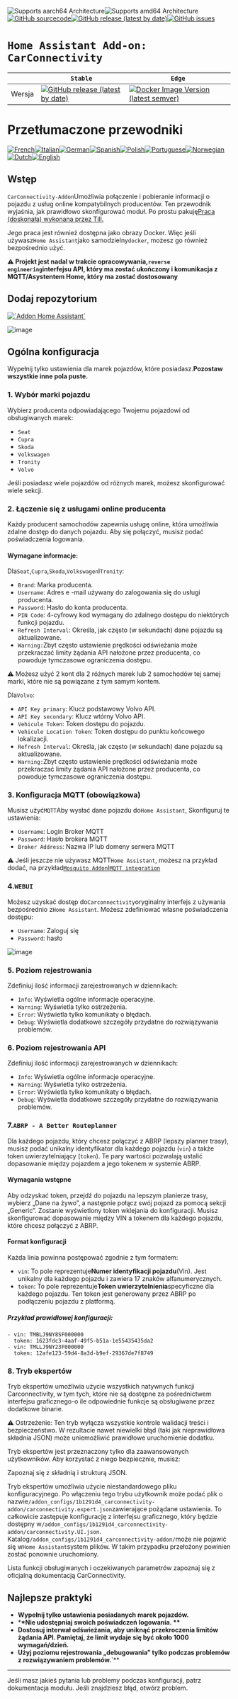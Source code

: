 ![Supports aarch64 Architecture][aarch64-shield]![Supports amd64 Architecture][amd64-shield][![GitHub sourcecode](https://img.shields.io/badge/Source-GitHub-green)](https://github.com/Pulpyyyy/carconnectivity-addon/)[![GitHub release (latest by date)](https://img.shields.io/github/v/release/Pulpyyyy/carconnectivity-addon)](https://github.com/Pulpyyyy/carconnectivity-addon/releases/latest)[![GitHub issues](https://img.shields.io/github/issues/Pulpyyyy/carconnectivity-addon)](https://github.com/Pulpyyyy/carconnectivity-addon/issues)

[aarch64-shield]: https://img.shields.io/badge/aarch64-yes-green.svg

[amd64-shield]: https://img.shields.io/badge/amd64-yes-green.svg

# `Home Assistant Add-on: CarConnectivity`

|        | `Stable`                                                                                                                                                                                                     | `Edge`                                                                                                                                                                                                                                                          |
| ------ | ------------------------------------------------------------------------------------------------------------------------------------------------------------------------------------------------------------ | --------------------------------------------------------------------------------------------------------------------------------------------------------------------------------------------------------------------------------------------------------------- |
| Wersja | [![GitHub release (latest by date)](https://img.shields.io/docker/v/pulpyyyy/carconnectivity-addon-amd64?&sort=date&label=&style=for-the-badge)](https://github.com/pulpyyyy/carconnectivity-addon/releases) | [![Docker Image Version (latest semver)](https://img.shields.io/docker/v/pulpyyyy/carconnectivity-addon-edge-amd64?&sort=date&label=&style=for-the-badge)](https://github.com/Pulpyyyy/carconnectivity-addon/blob/main/carconnectivity-addon-edge/CHANGELOG.md) |

# Przetłumaczone przewodniki

[![French](https://raw.githubusercontent.com/Pulpyyyy/carconnectivity-addon/refs/heads/main/.github/img/FR.svg)](https://github.com/Pulpyyyy/carconnectivity-addon/blob/main/README.fr.md)[![Italian](https://raw.githubusercontent.com/Pulpyyyy/carconnectivity-addon/refs/heads/main/.github/img/IT.svg)](https://github.com/Pulpyyyy/carconnectivity-addon/blob/main/README.it.md)[![German](https://raw.githubusercontent.com/Pulpyyyy/carconnectivity-addon/refs/heads/main/.github/img/DE.svg)](https://github.com/Pulpyyyy/carconnectivity-addon/blob/main/README.de.md)[![Spanish](https://raw.githubusercontent.com/Pulpyyyy/carconnectivity-addon/refs/heads/main/.github/img/ES.svg)](https://github.com/Pulpyyyy/carconnectivity-addon/blob/main/README.es.md)[![Polish](https://raw.githubusercontent.com/Pulpyyyy/carconnectivity-addon/refs/heads/main/.github/img/PL.svg)](https://github.com/Pulpyyyy/carconnectivity-addon/blob/main/README.pl.md)[![Portuguese](https://raw.githubusercontent.com/Pulpyyyy/carconnectivity-addon/refs/heads/main/.github/img/PT.svg)](https://github.com/Pulpyyyy/carconnectivity-addon/blob/main/README.pt.md)[![Norwegian](https://raw.githubusercontent.com/Pulpyyyy/carconnectivity-addon/refs/heads/main/.github/img/NO.svg)](https://github.com/Pulpyyyy/carconnectivity-addon/blob/main/README.no.md)[![Dutch](https://raw.githubusercontent.com/Pulpyyyy/carconnectivity-addon/refs/heads/main/.github/img/NL.svg)](https://github.com/Pulpyyyy/carconnectivity-addon/blob/main/README.nl.md)[![English](https://raw.githubusercontent.com/Pulpyyyy/carconnectivity-addon/refs/heads/main/.github/img/US.svg)](https://github.com/Pulpyyyy/carconnectivity-addon/blob/main/README.md)

## Wstęp

`CarConnectivity-Addon`Umożliwia połączenie i pobieranie informacji o pojazdu z usług online kompatybilnych producentów. Ten przewodnik wyjaśnia, jak prawidłowo skonfigurować moduł.
Po prostu pakuję[Praca (doskonała) wykonana przez Till.](https://github.com/tillsteinbach/CarConnectivity)

Jego praca jest również dostępna jako obrazy Docker. Więc jeśli używasz`Home Assistant`jako samodzielny`docker`, możesz go również bezpośrednio użyć.

**⚠️ Projekt jest nadal w trakcie opracowywania,`reverse engineering`interfejsu API, który ma zostać ukończony i komunikacja z MQTT/Asystentem Home, który ma zostać dostosowany**

## Dodaj repozytorium

[![\`Addon Home Assistant\`](https://raw.githubusercontent.com/Pulpyyyy/carconnectivity-addon/refs/heads/main/.github/img/addon-ha.svg)](https://my.home-assistant.io/redirect/supervisor_add_addon_repository/?repository_url=https%3A%2F%2Fgithub.com%2FPulpyyyy%2Fcarconnectivity-addon)

![image](https://raw.githubusercontent.com/Pulpyyyy/carconnectivity-addon/refs/heads/main/img/mqtt_device.png)

## Ogólna konfiguracja

Wypełnij tylko ustawienia dla marek pojazdów, które posiadasz.**Pozostaw wszystkie inne pola puste.**

### 1. Wybór marki pojazdu

Wybierz producenta odpowiadającego Twojemu pojazdowi od obsługiwanych marek:

-   `Seat`
-   `Cupra`
-   `Skoda`
-   `Volkswagen`
-   `Tronity`
-   `Volvo`

Jeśli posiadasz wiele pojazdów od różnych marek, możesz skonfigurować wiele sekcji.

### 2. Łączenie się z usługami online producenta

Każdy producent samochodów zapewnia usługę online, która umożliwia zdalne dostęp do danych pojazdu. Aby się połączyć, musisz podać poświadczenia logowania.

#### Wymagane informacje:

Dla`Seat`,`Cupra`,`Skoda`,`Volkswagen`I`Tronity`:

-   `Brand`: Marka producenta.
-   `Username`: Adres e -mail używany do zalogowania się do usługi producenta.
-   `Password`: Hasło do konta producenta.
-   `PIN Code`: 4-cyfrowy kod wymagany do zdalnego dostępu do niektórych funkcji pojazdu.
-   `Refresh Interval`: Określa, jak często (w sekundach) dane pojazdu są aktualizowane.
-   `Warning:`Zbyt często ustawienie prędkości odświeżania może przekraczać limity żądania API nałożone przez producenta, co powoduje tymczasowe ograniczenia dostępu.

⚠️ Możesz użyć 2 kont dla 2 różnych marek lub 2 samochodów tej samej marki, które nie są powiązane z tym samym kontem.

Dla`Volvo`:

-   `API Key primary`: Klucz podstawowy Volvo API.
-   `API Key secondary`: Klucz wtórny Volvo API.
-   `Vehicule Token`: Token dostępu do pojazdu.
-   `Vehicule Location Token`: Token dostępu do punktu końcowego lokalizacji.
-   `Refresh Interval`: Określa, jak często (w sekundach) dane pojazdu są aktualizowane.
-   `Warning:`Zbyt często ustawienie prędkości odświeżania może przekraczać limity żądania API nałożone przez producenta, co powoduje tymczasowe ograniczenia dostępu.

### 3. Konfiguracja MQTT (obowiązkowa)

Musisz użyć`MQTT`Aby wysłać dane pojazdu do`Home Assistant`, Skonfiguruj te ustawienia:

-   `Username`: Login Broker MQTT
-   `Password`: Hasło brokera MQTT
-   `Broker Address`: Nazwa IP lub domeny serwera MQTT

⚠️ Jeśli jeszcze nie używasz MQTT`Home Assistant`, możesz na przykład dodać, na przykład[`Mosquito Addon`I`MQTT integration`](https://www.home-assistant.io/integrations/mqtt)

### 4.`WEBUI`

Możesz uzyskać dostęp do`Carconnectivity`oryginalny interfejs z używania bezpośrednio z`Home Assistant`.
Możesz zdefiniować własne poświadczenia dostępu:

-   `Username`: Zaloguj się
-   `Password`: hasło

![image](https://raw.githubusercontent.com/Pulpyyyy/carconnectivity-addon/refs/heads/main/img/webui.png)

### 5. Poziom rejestrowania

Zdefiniuj ilość informacji zarejestrowanych w dziennikach:

-   `Info`: Wyświetla ogólne informacje operacyjne.
-   `Warning`: Wyświetla tylko ostrzeżenia.
-   `Error`: Wyświetla tylko komunikaty o błędach.
-   `Debug`: Wyświetla dodatkowe szczegóły przydatne do rozwiązywania problemów.

### 6. Poziom rejestrowania API

Zdefiniuj ilość informacji zarejestrowanych w dziennikach:

-   `Info`: Wyświetla ogólne informacje operacyjne.
-   `Warning`: Wyświetla tylko ostrzeżenia.
-   `Error`: Wyświetla tylko komunikaty o błędach.
-   `Debug`: Wyświetla dodatkowe szczegóły przydatne do rozwiązywania problemów.

### 7.`ABRP - A Better Routeplanner`

Dla każdego pojazdu, który chcesz połączyć z ABRP (lepszy planner trasy), musisz podać unikalny identyfikator dla każdego pojazdu (`vin`) a także token uwierzytelniający (`token`). Te pary wartości pozwalają ustalić dopasowanie między pojazdem a jego tokenem w systemie ABRP.

#### Wymagania wstępne

Aby odzyskać token, przejdź do pojazdu na lepszym planierze trasy, wybierz „Dane na żywo”, a następnie połącz swój pojazd za pomocą sekcji „Generic”. Zostanie wyświetlony token wklejania do konfiguracji. Musisz skonfigurować dopasowanie między VIN a tokenem dla każdego pojazdu, które chcesz połączyć z ABRP.

#### Format konfiguracji

Każda linia powinna postępować zgodnie z tym formatem:

-   `vin`: To pole reprezentuje**Numer identyfikacji pojazdu**(Vin). Jest unikalny dla każdego pojazdu i zawiera 17 znaków alfanumerycznych.
-   `token`: To pole reprezentuje**Token uwierzytelnienia**specyficzne dla każdego pojazdu. Ten token jest generowany przez ABRP po podłączeniu pojazdu z platformą.

##### Przykład prawidłowej konfiguracji:

    - vin: TMBLJ9NY8SF000000
      token: 1623fdc3-4aaf-49f5-b51a-1e55435435da2
    - vin: TMLLJ9NY23F000000
      token: 12afe123-59d4-8a3d-b9ef-29367de7f8749

### 8. Tryb ekspertów

Tryb ekspertów umożliwia użycie wszystkich natywnych funkcji Carconnectivity, w tym tych, które nie są dostępne za pośrednictwem interfejsu graficznego-o ile odpowiednie funkcje są obsługiwane przez dodatkowe binarie.

⚠️ Ostrzeżenie:
Ten tryb wyłącza wszystkie kontrole walidacji treści i bezpieczeństwo. W rezultacie nawet niewielki błąd (taki jak nieprawidłowa składnia JSON) może uniemożliwić prawidłowe uruchomienie dodatku.

Tryb ekspertów jest przeznaczony tylko dla zaawansowanych użytkowników.
Aby korzystać z niego bezpiecznie, musisz:

Zapoznaj się z składnią i strukturą JSON.

Tryb ekspertów umożliwia użycie niestandardowego pliku konfiguracyjnego. Po włączeniu tego trybu użytkownik może podać plik o nazwie`/addon_configs/1b1291d4_carconnectivity-addon/carconnectivity.expert.json`zawierające pożądane ustawienia. To całkowicie zastępuje konfigurację z interfejsu graficznego, który będzie dostępny w`/addon_configs/1b1291d4_carconnectivity-addon/carconnectivity.UI.json`. Katalog`/addon_configs/1b1291d4_carconnectivity-addon/`może nie pojawić się w`Home Assistant`system plików. W takim przypadku przełożony powinien zostać ponownie uruchomiony.

Lista funkcji obsługiwanych i oczekiwanych parametrów zapoznaj się z oficjalną dokumentacją CarConnectivity.

## Najlepsze praktyki

-   **Wypełnij tylko ustawienia posiadanych marek pojazdów.**
-   \***\*Nie udostępniaj swoich poświadczeń logowania. \*\***
-   **Dostosuj interwał odświeżania, aby uniknąć przekroczenia limitów żądania API. Pamiętaj, że limit wydaje się być około 1000 wymagań/dzień.**
-   **Użyj poziomu rejestrowania „debugowania” tylko podczas problemów z rozwiązywaniem problemów.**\`\*\*

* * *

Jeśli masz jakieś pytania lub problemy podczas konfiguracji, patrz dokumentacja modułu.
Jeśli znajdziesz błąd, otwórz problem.
